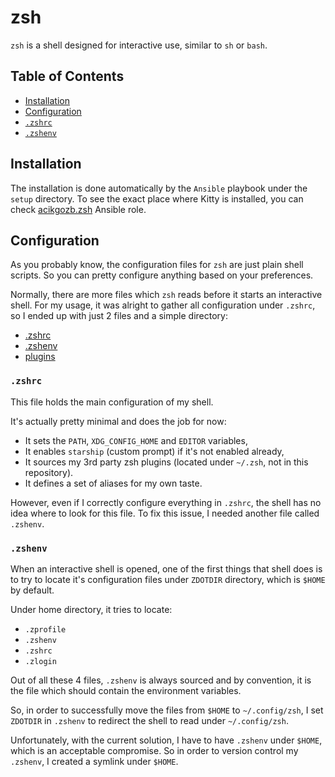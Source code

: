 # zsh

`zsh` is a shell designed for interactive use, similar to `sh` or `bash`.

## Table of Contents

<!--toc:start-->

- [Installation](#installation)
- [Configuration](#configuration)
- [`.zshrc`](#zshrc)
- [`.zshenv`](#zshenv)
<!--toc:end-->

## <a id='installation'></a> Installation

The installation is done automatically by the `Ansible` playbook under the `setup` directory.
To see the exact place where Kitty is installed, you can check [acikgozb.zsh](https://github.com/acikgozb/dotfiles/tree/main/setup/roles/acikgozb.zsh) Ansible role.

## <a id='configuration'></a> Configuration

As you probably know, the configuration files for `zsh` are just plain shell scripts. So you can pretty configure anything based on your preferences.

Normally, there are more files which `zsh` reads before it starts an interactive shell.
For my usage, it was alright to gather all configuration under `.zshrc`, so I ended up with just 2 files and a simple directory:

- [.zshrc](https://github.com/acikgozb/dotfiles/blob/main/zsh/.zshrc)
- [.zshenv](https://github.com/acikgozb/dotfiles/blob/main/zsh/.zshenv)
- [plugins](https://github.com/acikgozb/dotfiles/tree/main/zsh/plugins)

### <a id='zshrc'></a> `.zshrc`

This file holds the main configuration of my shell.

It's actually pretty minimal and does the job for now:

- It sets the `PATH`, `XDG_CONFIG_HOME` and `EDITOR` variables,
- It enables `starship` (custom prompt) if it's not enabled already,
- It sources my 3rd party zsh plugins (located under `~/.zsh`, not in this repository).
- It defines a set of aliases for my own taste.

However, even if I correctly configure everything in `.zshrc`, the shell has no idea where to look for this file.
To fix this issue, I needed another file called `.zshenv`.

### <a id='zshenv'></a> `.zshenv`

When an interactive shell is opened, one of the first things that shell does is to try to locate it's configuration files under `ZDOTDIR` directory, which is `$HOME` by default.

Under home directory, it tries to locate:

- `.zprofile`
- `.zshenv`
- `.zshrc`
- `.zlogin`

Out of all these 4 files, `.zshenv` is always sourced and by convention, it is the file which should contain the environment variables.

So, in order to successfully move the files from `$HOME` to `~/.config/zsh`, I set `ZDOTDIR` in `.zshenv` to redirect the shell to read under `~/.config/zsh`.

Unfortunately, with the current solution, I have to have `.zshenv` under `$HOME`, which is an acceptable compromise.
So in order to version control my `.zshenv`, I created a symlink under `$HOME`.
